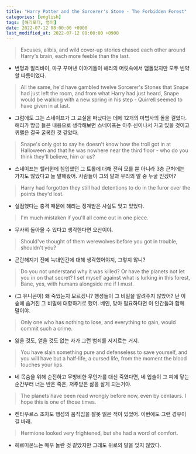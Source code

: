 ```yaml
---
title: "Harry Potter and the Sorcerer's Stone - The Forbidden Forest"
categories: [english]
tags: [해리포터, 영어]
date: 2022-07-12 08:00:00 +0900
last_modified_at: 2022-07-12 08:00:00 +0900
---
```

> Excuses, alibis, and wild cover-up stories chased each other around Harry's brain, each more feeble than the last.
- 변명과 알리바이, 마구 꾸며낸 이야기들이 해리의 머릿속에서 맴돌았지만 모두 빈약할 따름이었다.

> All the same, he'd have gambled twelve Sorcerer's Stones that Snape had just left the room, and from what Harry had just heard, Snape would be walking with a new spring in his step - Quirrell seemed to have given in at last.
- 그럼에도 그는 스네이프가 그 교실을 떠났다는 데에 12개의 마법사의 돌을 걸었다. 해리가 방금 들은 내용으로 생각해보면 스네이프는 아주 신이나서 가고 있을 것이고 퀴렐은 결국 굴복한 것 같았다.

> Snape's only got to say he doesn't know how the troll got in at Halloween and that he was nowhere near the third floor - who do you think they'll believe, him or us?
- 스네이프는 핼러윈에 침입했던 그 트롤에 대해 전혀 모를 뿐 아니라 3층 근처에는 가지도 않았다고 늘 말해왔어. 사람들이 그의 말과 우리의 말 중 누굴 믿겠어?

> Harry had forgotten they still had detentions to do in the furor over the points they'd lost.
- 실점했다는 충격 때문에 해리는 징계받은 사실도 잊고 있었다.

> I'm much mistaken if you'll all come out in one piece.
- 무사히 돌아올 수 있다고 생각한다면 오산이야.

> Should've thought of them werewolves before you got in trouble, shouldn't you?
- 곤란해지기 전에 늑대인간에 대해 생각했어야지, 그렇지 않니?

> Do you not understand why it was killed? Or have the planets not let you in on that secret? I set myself against what is lurking in this forest, Bane, yes, with humans alongside me if I must.
- (그 유니콘이) 왜 죽었는지 모르겠니? 행성들이 그 비밀을 알려주지 않았어? 난 이 숲에 숨겨진 그 비밀에 대항하기로 했어. 베인, 맞아 필요하다면 이 인간들과 함께 말이야.

> Only one who has nothing to lose, and everything to gain, would commit such a crime.
- 잃을 것도, 얻을 것도 없는 자가 그런 범죄를 저지르는 거지.

> You have slain something pure and defenseless to save yourself, and you will have but a half-life, a cursed life, from the moment the blood touches your lips.
- 네 목숨을 위해 순전하고 무방비한 무언가를 대신 죽였다면, 네 입술이 그 피에 닿는 순간부터 너는 반은 죽은, 저주받은 삶을 살게 되는거야.

> The planets have been read wrongly before now, even by centaurs. I hope this is one of those times.
- 켄타우르스 조차도 행성의 움직임을 잘못 읽은 적이 있었어. 이번에도 그런 경우이길 바래.

> Hermione looked very frightened, but she had a word of comfort.
- 헤르미온느는 매우 놀란 것 같았지만 그래도 위로의 말을 잊지 않았다.
